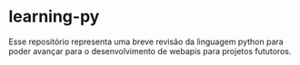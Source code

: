 # learning-py
Esse repositório representa uma breve revisão da linguagem python para poder avançar para o desenvolvimento de webapis para projetos fututoros.
